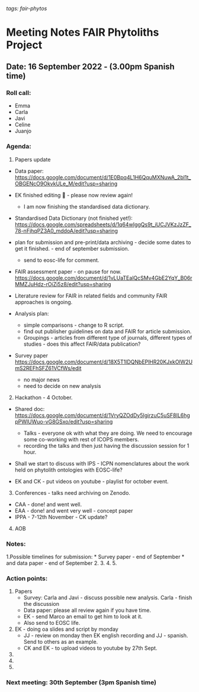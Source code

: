 ###### tags: fair-phytos

# Meeting Notes FAIR Phytoliths Project
## Date:  16 September 2022  - (3.00pm Spanish time)

### Roll call:
* Emma
* Carla
* Javi 
* Celine 
* Juanjo 

### Agenda:

1.  Papers update

* Data paper:
https://docs.google.com/document/d/1E0Bpq4L1H6QquMXNuwA_2bl1t_OBGENcO9OkvkULe_M/edit?usp=sharing
* EK finished editing :tada: - please now review again!
    * I am now finishing the standardised data dictionary.  
* Standardised Data Dictionary (not finished yet!): https://docs.google.com/spreadsheets/d/1q64wIggQs9t_iUCJVKzJzZF_78-nFjhqPZ3A0_mddoA/edit?usp=sharing
* plan for submission and pre-print/data archiving - decide some dates to get it finished.  - end of september submission. 
    * send to eosc-life for comment. 

* FAIR assessment paper - on pause for now.
https://docs.google.com/document/d/1vLUaTEalQcSMv4GbE2YqY_B06rMMZJuHdz-rOiZi5z8/edit?usp=sharing
* Literature review for FAIR in related fields and community FAIR approaches is ongoing.

* Analysis plan:
    * simple comparisons - change to R script.
    * find out publisher guidelines on data and FAIR for article submission.
    * Groupings - articles from different type of journals, different types of studies - does this affect FAIR/data publication?

* Survey paper 
https://docs.google.com/document/d/18X5T1lDQNbEPlHR20KJxkOlW2UmS2REFhSFZ61VCfWs/edit
    * no major news
    * need to decide on new analysis

   
2. Hackathon -  4 October.
* Shared doc: https://docs.google.com/document/d/1VryQZOdDy5IgirzuC5uSF8IL6hgpPWlUWuo-vG8GSxo/edit?usp=sharing
    * Talks - everyone ok with what they are doing. We need to encourage some co-working with rest of ICOPS members. 
    * recording the talks and then just having the discussion session for 1 hour. 
* Shall we start to discuss with IPS - ICPN nomenclatures about the work held on phytolith ontologies with EOSC-life?

* EK and CK - put videos on youtube - playlist for october event. 
 
3.  Conferences - talks need archiving on Zenodo. 

 - CAA - done! and went well.
 - EAA - done! and went very well - concept paper
 - IPPA - 7-12th November - CK update?

4. AOB

### Notes:

1.Possible timelines for submission:
    * Survey paper - end of September
    * and data paper - end of September
2.
3.
4.
5.

### Action points:
1. Papers
    * Survey: Carla and Javi - discuss possible new analysis. Carla - finish the discussion
    * Data paper: please all review again if you have time. 
    * EK - send Marco an email to get him to look at it.
    * Also send to EOSC life. 
2. EK - doing oa slides and script by monday
    * JJ - review on monday then EK english recording and JJ - spanish. Send to others as an example. 
    * CK and EK - to upload videos to youtube by 27th Sept. 
4. 
5.
6. 


### Next meeting: 30th September (3pm Spanish time)
